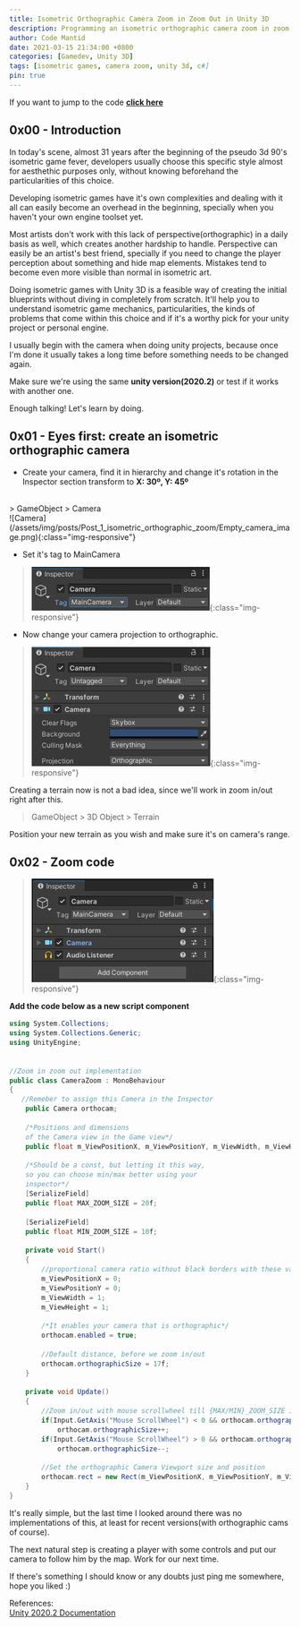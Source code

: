 ```yaml
---
title: Isometric Orthographic Camera Zoom in Zoom Out in Unity 3D
description: Programming an isometric orthographic camera zoom in zoom out for 3d unity games.
author: Code Mantid
date: 2021-03-15 21:34:00 +0800
categories: [Gamedev, Unity 3D]
tags: [isometric games, camera zoom, unity 3d, c#]
pin: true
---
```


If you want to jump to the code [**click here**](#0x02---zoom-code)

## 0x00 - Introduction

In today's scene, almost 31 years after the beginning of the pseudo 3d 90's isometric game fever, developers usually choose this specific style almost for aesthethic purposes only, without knowing beforehand the particularities of this choice.

Developing isometric games have it's own complexities and dealing with it all can easily become an overhead in the beginning, specially when you haven't your own engine toolset yet. 

Most artists don't work with this lack of perspective(orthographic) in a daily basis as well, which creates another hardship to handle. Perspective can easily be an artist's best friend, specially if you need to change the player perception about something and hide map elements. Mistakes tend to become even more visible than normal in isometric art.

Doing isometric games with Unity 3D is a feasible way of creating the initial blueprints without diving in completely from scratch. It'll help you to understand isometric game mechanics, particularities, the kinds of problems that come within this choice and if it's a worthy pick for your unity project or personal engine.

I usually begin with the camera when doing unity projects, because once I'm done it usually takes a long time before
something needs to be changed again.

Make sure we're using the same **unity version(2020.2)** or test if it works with another one.

Enough talking! Let's learn by doing.

## 0x01 - Eyes first: create an isometric orthographic camera

- Create your camera, find it in hierarchy and change it's rotation in the Inspector section transform to **X: 30º, Y: 45º** 
<br>
> GameObject > Camera
<br>
![Camera](/assets/img/posts/Post_1_isometric_orthographic_zoom/Empty_camera_image.png){:class="img-responsive"}

- Set it's tag to MainCamera
> ![Camera](/assets/img/posts/Post_1_isometric_orthographic_zoom/main_camera.png){:class="img-responsive"}

- Now change your camera projection to orthographic. 
> ![Camera](/assets/img/posts/Post_1_isometric_orthographic_zoom/Orthographic_camera.png){:class="img-responsive"}

Creating a terrain now is not a bad idea, since we'll work in zoom in/out right after this.

> GameObject > 3D Object > Terrain

Position your new terrain as you wish and make sure it's on camera's range.

## 0x02 - Zoom code

> ![Camera](/assets/img/posts/Post_1_isometric_orthographic_zoom/add_component.png){:class="img-responsive"}

**Add the code below as a new script component**

```c#
using System.Collections;
using System.Collections.Generic;
using UnityEngine;


//Zoom in zoom out implementation
public class CameraZoom : MonoBehaviour
{
   //Remeber to assign this Camera in the Inspector
    public Camera orthocam;

    /*Positions and dimensions 
    of the Camera view in the Game view*/
    public float m_ViewPositionX, m_ViewPositionY, m_ViewWidth, m_ViewHeight;
    
    /*Should be a const, but letting it this way, 
    so you can choose min/max better using your 
    inspector*/
    [SerializeField]
    public float MAX_ZOOM_SIZE = 20f;

    [SerializeField]
    public float MIN_ZOOM_SIZE = 10f;

    private void Start()
    {
        //proportional camera ratio without black borders with these values
        m_ViewPositionX = 0;
        m_ViewPositionY = 0;
        m_ViewWidth = 1;
        m_ViewHeight = 1;

        /*It enables your camera that is orthographic*/
        orthocam.enabled = true;
        
        //Default distance, before we zoom in/out
        orthocam.orthographicSize = 17f;       
    }
    
    private void Update()
    {  
        //Zoom in/out with mouse scrollwheel till {MAX/MIN}_ZOOM_SIZE is reached
        if(Input.GetAxis("Mouse ScrollWheel") < 0 && orthocam.orthographicSize < MAX_ZOOM_SIZE)
            orthocam.orthographicSize++;
        if(Input.GetAxis("Mouse ScrollWheel") > 0 && orthocam.orthographicSize > MIN_ZOOM_SIZE)
            orthocam.orthographicSize--;
        
        //Set the orthographic Camera Viewport size and position
        orthocam.rect = new Rect(m_ViewPositionX, m_ViewPositionY, m_ViewWidth, m_ViewHeight);
    }
}

```
It's really simple, but the last time I looked around there was no implementations of this, at least for recent versions(with orthographic cams of course).

The next natural step is creating a player with some controls and put our camera to follow him by the map. Work for our next time. 

If there's something I should know or any doubts just ping me somewhere, hope you liked :)

References:
<br>
[Unity 2020.2 Documentation](https://docs.unity3d.com/2020.2/Documentation/ScriptReference/Camera-orthographicSize.html)







